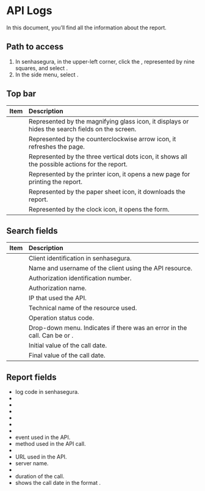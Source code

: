 # API Logs 

In this document, you’ll find all the information about the  report.

## Path to access

1. In senhasegura, in the upper-left corner, click the , represented by nine squares, and select .  
2. In the side menu, select .

## Top bar

| Item  | Description |
| :---- | :---- |
|  | Represented by the magnifying glass icon, it displays or hides the search fields on the screen. |
|  | Represented by the counterclockwise arrow icon, it refreshes the page. |
|  | Represented by the three vertical dots icon, it shows all the possible actions for the report. |
|  | Represented by the printer icon, it opens a new page for printing the report. |
|  | Represented by the paper sheet icon, it downloads the report. |
|  | Represented by the clock icon, it opens the  form. |

## Search fields

| Item | Description |
| :---- | :---- |
|  | Client identification in senhasegura. |
|  | Name and username of the client using the API resource. |
|  | Authorization identification number. |
|  | Authorization name. |
|  | IP that used the API. |
|  | Technical name of the resource used. |
|  | Operation status code. |
|  | Drop-down menu. Indicates if there was an error in the call. Can be  or . |
|  | Initial value of the call date. |
|  | Final value of the call date. |

## Report fields

*  log code in senhasegura.  
*   
*   
*   
*   
*   
*   
*  event used in the API.  
*  method used in the API call.  
*   
*  URL used in the API.  
*  server name.  
*   
*  duration of the call.  
*  shows the call date in the format .